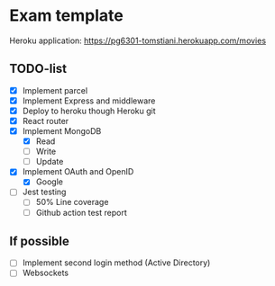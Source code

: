 # Exam template

Heroku application: https://pg6301-tomstiani.herokuapp.com/movies

## TODO-list

- [x] Implement parcel
- [x] Implement Express and middleware
- [x] Deploy to heroku though Heroku git
- [x] React router
- [x] Implement MongoDB
  - [x] Read
  - [ ] Write
  - [ ] Update
- [x] Implement OAuth and OpenID
  - [x] Google
- [ ] Jest testing
  - [ ] 50% Line coverage
  - [ ] Github action test report

## If possible

- [ ] Implement second login method (Active Directory)
- [ ] Websockets
